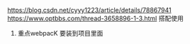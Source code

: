 https://blog.csdn.net/cyyy1223/article/details/78867941
https://www.optbbs.com/thread-3658896-1-3.html
搭配使用  
1. 重点webpacK 要装到项目里面